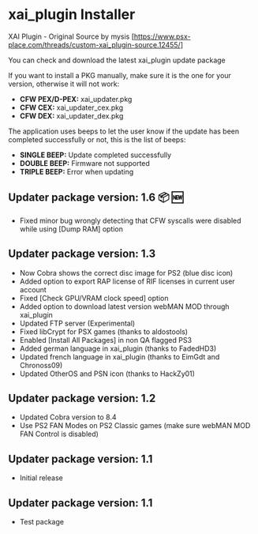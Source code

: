 # xai_plugin Installer
XAI Plugin - Original Source by mysis [https://www.psx-place.com/threads/custom-xai_plugin-source.12455/]

You can check and download the latest xai_plugin update package

If you want to install a PKG manually, make sure it is the one for your version, otherwise it will not work:

- **CFW PEX/D-PEX:** xai_updater.pkg
- **CFW CEX:** xai_updater_cex.pkg
- **CFW DEX:** xai_updater_dex.pkg


The application uses beeps to let the user know if the update has been completed successfully or not, this is the list of beeps:

- **SINGLE BEEP:** Update completed successfully
- **DOUBLE BEEP:** Firmware not supported
- **TRIPLE BEEP:** Error when updating


## Updater package version: 1.6 :package: :new:
- Fixed minor bug wrongly detecting that CFW syscalls were disabled while using [Dump RAM] option

## Updater package version: 1.3
- Now Cobra shows the correct disc image for PS2 (blue disc icon)
- Added option to export RAP license of RIF licenses in current user account
- Fixed [Check GPU/VRAM clock speed] option
- Added option to download latest version webMAN MOD through xai_plugin
- Updated FTP server (Experimental)
- Fixed libCrypt for PSX games (thanks to aldostools)
- Enabled [Install All Packages] in non QA flagged PS3
- Added german language in xai_plugin (thanks to FadedHD3)
- Updated french language in xai_plugin (thanks to EimGdt and Chronoss09)
- Updated OtherOS and PSN icon (thanks to HackZy01)

## Updater package version: 1.2
 - Updated Cobra version to 8.4
 - Use PS2 FAN Modes on PS2 Classic games (make sure webMAN MOD FAN Control is disabled)

## Updater package version: 1.1
 - Initial release

## Updater package version: 1.1
- Test package
